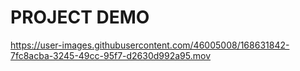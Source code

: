 # PROJECT DEMO

https://user-images.githubusercontent.com/46005008/168631842-7fc8acba-3245-49cc-95f7-d2630d992a95.mov
